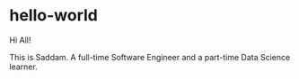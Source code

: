 # hello-world

Hi All!

This is Saddam. A full-time Software Engineer and a part-time Data Science learner.
